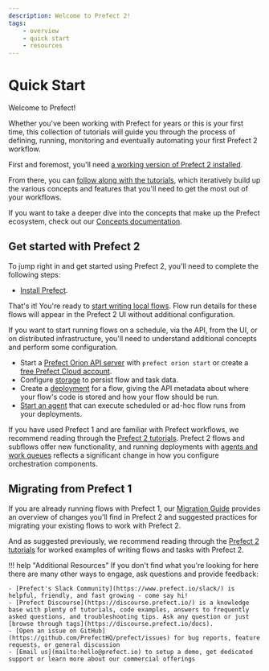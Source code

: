 ```yaml
---
description: Welcome to Prefect 2!
tags:
    - overview
    - quick start
    - resources
---
```


# Quick Start

Welcome to Prefect!  

Whether you've been working with Prefect for years or this is your first time, this collection of tutorials will guide you through the process of defining, running, monitoring and eventually automating your first Prefect 2 workflow.  

First and foremost, you'll need [a working version of Prefect 2 installed](installation.md).  

From there, you can [follow along with the tutorials](/tutorials/first-steps/), which iteratively build up the various concepts and features that you'll need to get the most out of your workflows.  

If you want to take a deeper dive into the concepts that make up the Prefect ecosystem, check out our [Concepts documentation](/concepts/overview).

## Get started with Prefect 2

To jump right in and get started using Prefect 2, you'll need to complete the following steps:

- [Install Prefect](/getting-started/installation/).

That's it! You're ready to [start writing local flows](/tutorials/first-steps/). Flow run details for these flows will appear in the Prefect 2 UI without additional configuration.

If you want to start running flows on a schedule, via the API, from the UI, or on distributed infrastructure, you'll need to understand additional concepts and perform some configuration.

- Start a [Prefect Orion API server](/ui/overview/) with `prefect orion start` or create a [free Prefect Cloud account](/ui/cloud-getting-started/).
- Configure [storage](/tutorials/storage/) to persist flow and task data.
- Create a [deployment](/tutorials/deployments/) for a flow, giving the API metadata about where your flow's code is stored and how your flow should be run.
- [Start an agent](/concepts/work-queues/#agent-overview) that can execute scheduled or ad-hoc flow runs from your deployments.

If you have used Prefect 1 and are familiar with Prefect workflows, we recommend reading through the [Prefect 2 tutorials](/tutorials/first-steps/). Prefect 2 flows and subflows offer new functionality, and running deployments with [agents and work queues](/tutorials/deployments/) reflects a significant change in how you configure orchestration components.

## Migrating from Prefect 1

If you are already running flows with Prefect 1, our [Migration Guide](/migration-guide/) provides an overview of changes you'll find in Prefect 2 and suggested practices for migrating your existing flows to work with Prefect 2.

And as suggested previously, we recommend reading through the [Prefect 2 tutorials](/tutorials/first-steps/) for worked examples of writing flows and tasks with Prefect 2.

!!! help "Additional Resources"
    If you don't find what you're looking for here there are many other ways to engage, ask questions and provide feedback:

    - [Prefect's Slack Community](https://www.prefect.io/slack/) is helpful, friendly, and fast growing - come say hi!
    - [Prefect Discourse](https://discourse.prefect.io/) is a knowledge base with plenty of tutorials, code examples, answers to frequently asked questions, and troubleshooting tips. Ask any question or just [browse through tags](https://discourse.prefect.io/docs).
    - [Open an issue on GitHub](https://github.com/PrefectHQ/prefect/issues) for bug reports, feature requests, or general discussion
    - [Email us](mailto:hello@prefect.io) to setup a demo, get dedicated support or learn more about our commercial offerings
